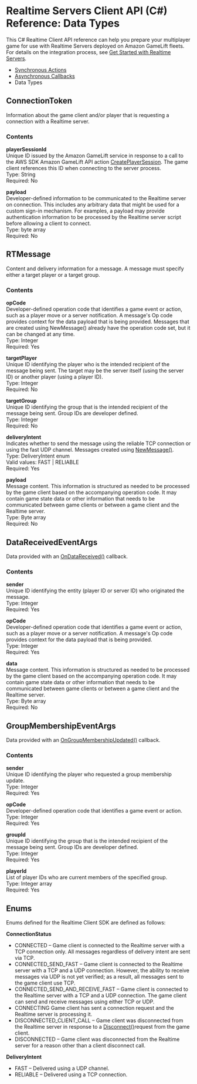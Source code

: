 # Realtime Servers Client API \(C\#\) Reference: Data Types<a name="realtime-sdk-csharp-ref-datatypes"></a>

This C\# Realtime Client API reference can help you prepare your multiplayer game for use with Realtime Servers deployed on Amazon GameLift fleets\. For details on the integration process, see [Get Started with Realtime Servers](realtime-plan.md)\.
+ [Synchronous Actions](realtime-sdk-csharp-ref-actions.md)
+ [Asynchronous Callbacks](realtime-sdk-csharp-ref-callbacks.md)
+ Data Types

## ConnectionToken<a name="realtime-sdk-csharp-ref-datatypes-connectiontoken"></a>

Information about the game client and/or player that is requesting a connection with a Realtime server\.

### Contents<a name="realtime-sdk-csharp-ref-datatypes-connectiontoken-contents"></a>

**playerSessionId**  
Unique ID issued by the Amazon GameLift service in response to a call to the AWS SDK Amazon GameLift API action [CreatePlayerSession](https://docs.aws.amazon.com/gamelift/latest/apireference/API_CreatePlayerSession.html)\. The game client references this ID when connecting to the server process\.  
Type: String  
Required: No

**payload**  
Developer\-defined information to be communicated to the Realtime server on connection\. This includes any arbitrary data that might be used for a custom sign\-in mechanism\. For examples, a payload may provide authentication information to be processed by the Realtime server script before allowing a client to connect\.  
Type: byte array   
Required: No

## RTMessage<a name="realtime-sdk-csharp-ref-datatypes-rtmessage"></a>

Content and delivery information for a message\. A message must specify either a target player or a target group\. 

### Contents<a name="realtime-sdk-csharp-ref-datatypes-rtmessage-contents"></a>

**opCode**  
Developer\-defined operation code that identifies a game event or action, such as a player move or a server notification\. A message's Op code provides context for the data payload that is being provided\. Messages that are created using NewMessage\(\) already have the operation code set, but it can be changed at any time\.   
Type: Integer  
Required: Yes

**targetPlayer**  
Unique ID identifying the player who is the intended recipient of the message being sent\. The target may be the server itself \(using the server ID\) or another player \(using a player ID\)\.   
Type: Integer   
Required: No

**targetGroup**  
Unique ID identifying the group that is the intended recipient of the message being sent\. Group IDs are developer defined\.   
Type: Integer   
Required: No

**deliveryIntent**  
Indicates whether to send the message using the reliable TCP connection or using the fast UDP channel\. Messages created using [NewMessage\(\)](realtime-sdk-csharp-ref-actions.md#realtime-sdk-csharp-ref-actions-newmessage)\.  
Type: DeliveryIntent enum  
Valid values: FAST \| RELIABLE  
Required: Yes

**payload**  
Message content\. This information is structured as needed to be processed by the game client based on the accompanying operation code\. It may contain game state data or other information that needs to be communicated between game clients or between a game client and the Realtime server\.  
Type: Byte array   
Required: No

## DataReceivedEventArgs<a name="realtime-sdk-csharp-ref-datatypes-dataeventargs"></a>

Data provided with an [OnDataReceived\(\)](realtime-sdk-csharp-ref-callbacks.md#realtime-sdk-csharp-ref-callbacks-ondata) callback\. 

### Contents<a name="realtime-sdk-csharp-ref-datatypes-dataeventargs-contents"></a>

**sender**  
Unique ID identifying the entity \(player ID or server ID\) who originated the message\.  
Type: Integer   
Required: Yes

**opCode**  
Developer\-defined operation code that identifies a game event or action, such as a player move or a server notification\. A message's Op code provides context for the data payload that is being provided\.   
Type: Integer   
Required: Yes

**data**  
Message content\. This information is structured as needed to be processed by the game client based on the accompanying operation code\. It may contain game state data or other information that needs to be communicated between game clients or between a game client and the Realtime server\.  
Type: Byte array   
Required: No

## GroupMembershipEventArgs<a name="realtime-sdk-csharp-ref-datatypes-groupeventargs"></a>

Data provided with an [OnGroupMembershipUpdated\(\)](realtime-sdk-csharp-ref-callbacks.md#realtime-sdk-csharp-ref-callbacks-ongroupupdate) callback\. 

### Contents<a name="realtime-sdk-csharp-ref-datatypes-groupeventargs-contents"></a>

**sender**  
Unique ID identifying the player who requested a group membership update\.  
Type: Integer   
Required: Yes

**opCode**  
Developer\-defined operation code that identifies a game event or action\.   
Type: Integer   
Required: Yes

**groupId**  
Unique ID identifying the group that is the intended recipient of the message being sent\. Group IDs are developer defined\.  
Type: Integer   
Required: Yes

**playerId**  
List of player IDs who are current members of the specified group\.   
Type: Integer array   
Required: Yes

## Enums<a name="realtime-sdk-csharp-ref-datatypes-enums"></a>

Enums defined for the Realtime Client SDK are defined as follows: 

**ConnectionStatus**  
+ CONNECTED – Game client is connected to the Realtime server with a TCP connection only\. All messages regardless of delivery intent are sent via TCP\.
+ CONNECTED\_SEND\_FAST – Game client is connected to the Realtime server with a TCP and a UDP connection\. However, the ability to receive messages via UDP is not yet verified; as a result, all messages sent to the game client use TCP\. 
+ CONNECTED\_SEND\_AND\_RECEIVE\_FAST – Game client is connected to the Realtime server with a TCP and a UDP connection\. The game client can send and receive messages using either TCP or UDP\. 
+ CONNECTING Game client has sent a connection request and the Realtime server is processing it\.
+ DISCONNECTED\_CLIENT\_CALL – Game client was disconnected from the Realtime server in response to a [Disconnect\(\)](realtime-sdk-csharp-ref-actions.md#realtime-sdk-csharp-ref-actions-disconnect)request from the game client\.
+ DISCONNECTED – Game client was disconnected from the Realtime server for a reason other than a client disconnect call\.

**DeliveryIntent**  
+ FAST – Delivered using a UDP channel\. 
+ RELIABLE – Delivered using a TCP connection\. 